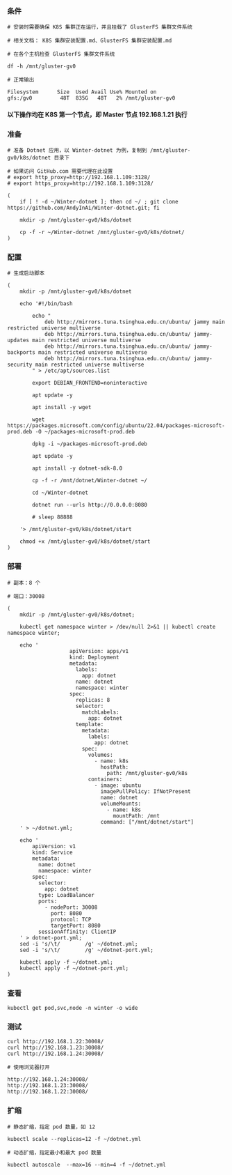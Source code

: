  
### 条件

	# 安装时需要确保 K8S 集群正在运行，并且挂载了 GlusterFS 集群文件系统

	# 相关文档： K8S 集群安装配置.md、GlusterFS 集群安装配置.md

	# 在各个主机检查 GlusterFS 集群文件系统

	df -h /mnt/gluster-gv0

	# 正常输出

	Filesystem      Size  Used Avail Use% Mounted on
	gfs:/gv0         48T  835G   48T   2% /mnt/gluster-gv0


#### 以下操作均在 K8S 第一个节点，即 Master 节点 192.168.1.21 执行


### 准备

	# 准备 Dotnet 应用，以 Winter-dotnet 为例，复制到 /mnt/gluster-gv0/k8s/dotnet 目录下

	# 如果访问 GitHub.com 需要代理在此设置
	# export http_proxy=http://192.168.1.109:3128/
	# export https_proxy=http://192.168.1.109:3128/

	(
		if [ ! -d ~/Winter-dotnet ]; then cd ~/ ; git clone https://github.com/AndyInAi/Winter-dotnet.git; fi

		mkdir -p /mnt/gluster-gv0/k8s/dotnet

		cp -f -r ~/Winter-dotnet /mnt/gluster-gv0/k8s/dotnet/
	)


### 配置

	# 生成启动脚本

	(
		mkdir -p /mnt/gluster-gv0/k8s/dotnet

		echo '#!/bin/bash

			echo "
				deb http://mirrors.tuna.tsinghua.edu.cn/ubuntu/ jammy main restricted universe multiverse
				deb http://mirrors.tuna.tsinghua.edu.cn/ubuntu/ jammy-updates main restricted universe multiverse
				deb http://mirrors.tuna.tsinghua.edu.cn/ubuntu/ jammy-backports main restricted universe multiverse
				deb http://mirrors.tuna.tsinghua.edu.cn/ubuntu/ jammy-security main restricted universe multiverse
			" > /etc/apt/sources.list

			export DEBIAN_FRONTEND=noninteractive
			
			apt update -y

			apt install -y wget
			
			wget https://packages.microsoft.com/config/ubuntu/22.04/packages-microsoft-prod.deb -O ~/packages-microsoft-prod.deb

			dpkg -i ~/packages-microsoft-prod.deb

			apt update -y

			apt install -y dotnet-sdk-8.0

			cp -f -r /mnt/dotnet/Winter-dotnet ~/

			cd ~/Winter-dotnet

			dotnet run --urls http://0.0.0.0:8080

			# sleep 88888

		'> /mnt/gluster-gv0/k8s/dotnet/start 
		
		chmod +x /mnt/gluster-gv0/k8s/dotnet/start
	)


### 部署

	# 副本：8 个

	# 端口：30008
	
	(
		mkdir -p /mnt/gluster-gv0/k8s/dotnet;

		kubectl get namespace winter > /dev/null 2>&1 || kubectl create namespace winter;

		echo '
                        apiVersion: apps/v1
                        kind: Deployment
                        metadata:
                          labels:
                            app: dotnet
                          name: dotnet
                          namespace: winter
                        spec:
                          replicas: 8
                          selector:
                            matchLabels:
                              app: dotnet
                          template:
                            metadata:
                              labels:
                                app: dotnet
                            spec:
                              volumes:
                                - name: k8s
                                  hostPath:
                                    path: /mnt/gluster-gv0/k8s
                              containers:
                                - image: ubuntu
                                  imagePullPolicy: IfNotPresent
                                  name: dotnet
                                  volumeMounts:
                                    - name: k8s
                                      mountPath: /mnt
                                  command: ["/mnt/dotnet/start"]
		' > ~/dotnet.yml;

		echo '
			apiVersion: v1
			kind: Service
			metadata:
			  name: dotnet
			  namespace: winter
			spec:
			  selector:
			    app: dotnet
			  type: LoadBalancer
			  ports:
			    - nodePort: 30008
			      port: 8080
			      protocol: TCP
			      targetPort: 8080
			  sessionAffinity: ClientIP
		' > dotnet-port.yml;
		sed -i 's/\t/        /g' ~/dotnet.yml;
		sed -i 's/\t/        /g' ~/dotnet-port.yml;
		
		kubectl apply -f ~/dotnet.yml;
		kubectl apply -f ~/dotnet-port.yml;
	)


### 查看

	kubectl get pod,svc,node -n winter -o wide


### 测试

	curl http://192.168.1.22:30008/
	curl http://192.168.1.23:30008/
	curl http://192.168.1.24:30008/

	# 使用浏览器打开

	http://192.168.1.24:30008/
	http://192.168.1.23:30008/
	http://192.168.1.22:30008/


### 扩缩

	# 静态扩缩，指定 pod 数量，如 12

	kubectl scale --replicas=12 -f ~/dotnet.yml

	# 动态扩缩，指定最小和最大 pod 数量

	kubectl autoscale  --max=16 --min=4 -f ~/dotnet.yml
	


